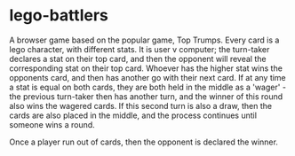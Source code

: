 # lego-battlers

A browser game based on the popular game, Top Trumps. Every card is a lego
character, with different stats. It is user v computer; the turn-taker declares
a stat on their top card, and then the opponent will reveal the corresponding
stat on their top card. Whoever has the higher stat wins the opponents card,
and then has another go with their next card. If at any time a stat is equal
on both cards, they are both held in the middle as a 'wager' - the previous
turn-taker then has another turn, and the winner of this round also wins the
wagered cards. If this second turn is also a draw, then the cards are also
placed in the middle, and the process continues until someone wins a round.

Once a player run out of cards, then the opponent is declared the winner.
